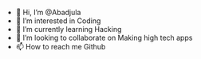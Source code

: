 - 👋 Hi, I’m @Abadjula
- 👀 I’m interested in Coding
- 🌱 I’m currently learning Hacking
- 💞️ I’m looking to collaborate on Making high tech apps
- 📫 How to reach me Github

<!---
Abadjula/Abadjula is a ✨ special ✨ repository because its `README.md` (this file) appears on your GitHub profile.
You can click the Preview link to take a look at your changes.
--->

